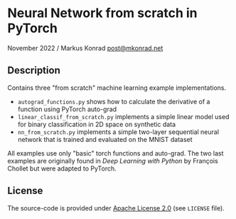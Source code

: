 # Neural Network from scratch in PyTorch

November 2022 / Markus Konrad <post@mkonrad.net>

## Description

Contains three "from scratch" machine learning example implementations.

- `autograd_functions.py` shows how to calculate the derivative of a function using PyTorch auto-grad
- `linear_classif_from_scratch.py` implements a simple linear model used for binary classification in 2D  space on synthetic data
- `nn_from_scratch.py` implements a simple two-layer sequential neural network that is trained and evaluated on the MNIST dataset

All examples use only "basic" torch functions and auto-grad. The two last examples are originally found in *Deep Learning with Python* by François Chollet but were adapted to PyTorch.

## License

The source-code is provided under [Apache License 2.0](http://www.apache.org/licenses/LICENSE-2.0) (see `LICENSE` file).

